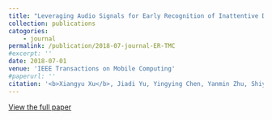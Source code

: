 ```yaml
---
title: "Leveraging Audio Signals for Early Recognition of Inattentive Driving with Smartphones"
collection: publications
catogories: 
    - journal
permalink: /publication/2018-07-journal-ER-TMC
#excerpt: ''
date: 2018-07-01
venue: 'IEEE Transactions on Mobile Computing'
#paperurl: ''
citation: '<b>Xiangyu Xu</b>, Jiadi Yu, Yingying Chen, Yanmin Zhu, Shiyou Qian, Minglu Li. &quot;Leveraging Audio Signals for Early Recognition of Inattentive Driving with Smartphones.&quot; <i>IEEE Transactions on Mobile Computing</i>. 17(7). pp.1553—1567. 2018. DOI:10.1109/TMC.2017.2772253'
---
```



[View the full paper](https://ieeexplore.ieee.org/document/8103792)
